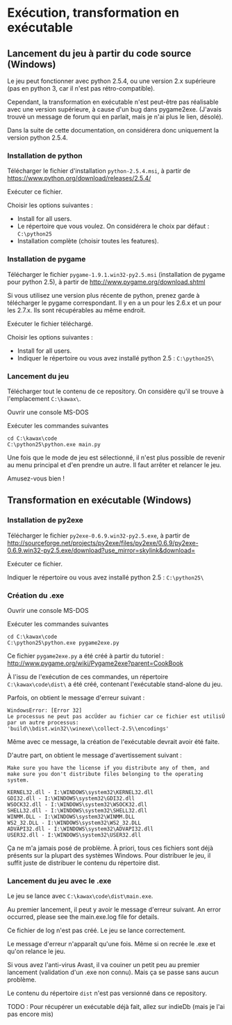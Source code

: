 # Exécution, transformation en exécutable #

## Lancement du jeu à partir du code source (Windows) ##

Le jeu peut fonctionner avec python 2.5.4, ou une version 2.x supérieure (pas en python 3, car il n'est pas rétro-compatible). 

Cependant, la transformation en exécutable n'est peut-être pas réalisable avec une version supérieure, à cause d'un bug dans pygame2exe. (J'avais trouvé un message de forum qui en parlait, mais je n'ai plus le lien, désolé).

Dans la suite de cette documentation, on considérera donc uniquement la version python 2.5.4.

### Installation de python ###

Télécharger le fichier d'installation `python-2.5.4.msi`, à partir de https://www.python.org/download/releases/2.5.4/

Exécuter ce fichier.

Choisir les options suivantes :

 - Install for all users.
 - Le répertoire que vous voulez. On considérera le choix par défaut : `C:\python25`
 - Installation complète (choisir toutes les features).

### Installation de pygame ###

Télécharger le fichier `pygame-1.9.1.win32-py2.5.msi` (installation de pygame pour python 2.5), à partir de http://www.pygame.org/download.shtml

Si vous utilisez une version plus récente de python, prenez garde à télécharger le pygame correspondant. Il y en a un pour les 2.6.x et un pour les 2.7.x. Ils sont récupérables au même endroit.

Exécuter le fichier téléchargé.

Choisir les options suivantes :

 - Install for all users.
 - Indiquer le répertoire ou vous avez installé python 2.5 : `C:\python25\`

### Lancement du jeu ###

Télécharger tout le contenu de ce repository. On considère qu'il se trouve à l'emplacement `C:\kawax\`. 

Ouvrir une console MS-DOS

Exécuter les commandes suivantes

    cd C:\kawax\code
    C:\python25\python.exe main.py

Une fois que le mode de jeu est sélectionné, il n'est plus possible de revenir au menu principal et d'en prendre un autre. Il faut arrêter et relancer le jeu.

Amusez-vous bien !

## Transformation en exécutable (Windows) ##

### Installation de py2exe ###

Télécharger le fichier `py2exe-0.6.9.win32-py2.5.exe`, à partir de http://sourceforge.net/projects/py2exe/files/py2exe/0.6.9/py2exe-0.6.9.win32-py2.5.exe/download?use_mirror=skylink&download=

Exécuter ce fichier.

Indiquer le répertoire ou vous avez installé python 2.5 : `C:\python25\`

### Création du .exe ###

Ouvrir une console MS-DOS

Exécuter les commandes suivantes

    cd C:\kawax\code
    C:\python25\python.exe pygame2exe.py

Ce fichier `pygame2exe.py` a été créé à partir du tutoriel : http://www.pygame.org/wiki/Pygame2exe?parent=CookBook

À l'issu de l'exécution de ces commandes, un répertoire `C:\kawax\code\dist\` a été créé, contenant l'exécutable stand-alone du jeu. 

Parfois, on obtient le message d'erreur suivant :

    WindowsError: [Error 32] 
    Le processus ne peut pas accÚder au fichier car ce fichier est utilisÚ par un autre processus: 
    'build\\bdist.win32\\winexe\\collect-2.5\\encodings'

Même avec ce message, la création de l'exécutable devrait avoir été faite.

D'autre part, on obtient le message d'avertissement suivant :

    Make sure you have the license if you distribute any of them, and
    make sure you don't distribute files belonging to the operating system.

    KERNEL32.dll - I:\WINDOWS\system32\KERNEL32.dll
    GDI32.dll - I:\WINDOWS\system32\GDI32.dll
    WSOCK32.dll - I:\WINDOWS\system32\WSOCK32.dll
    SHELL32.dll - I:\WINDOWS\system32\SHELL32.dll
    WINMM.DLL - I:\WINDOWS\system32\WINMM.DLL
    WS2_32.DLL - I:\WINDOWS\system32\WS2_32.DLL
    ADVAPI32.dll - I:\WINDOWS\system32\ADVAPI32.dll
    USER32.dll - I:\WINDOWS\system32\USER32.dll

Ça ne m'a jamais posé de problème. À priori, tous ces fichiers sont déjà présents sur la plupart des systèmes Windows. Pour distribuer le jeu, il suffit juste de distribuer le contenu du répertoire dist.

### Lancement du jeu avec le .exe ###

Le jeu se lance avec `C:\kawax\code\dist\main.exe`.

Au premier lancement, il peut y avoir le message d'erreur suivant.
    An error occurred, please see the main.exe.log file for details.

Ce fichier de log n'est pas créé. Le jeu se lance correctement.

Le message d'erreur n'apparaît qu'une fois. Même si on recrée le .exe et qu'on relance le jeu.

Si vous avez l'anti-virus Avast, il va couiner un petit peu au premier lancement (validation d'un .exe non connu). Mais ça se passe sans aucun problème.

Le contenu du répertoire `dist` n'est pas versionné dans ce repository.
 
TODO : Pour récupérer un exécutable déjà fait, allez sur indieDb (mais je l'ai pas encore mis) 